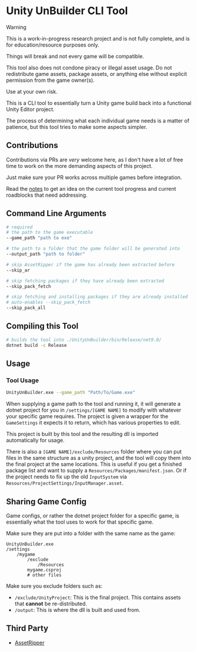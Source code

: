 # Unity UnBuilder CLI Tool

> [!WARNING]  
> This is a work-in-progress research project and is not fully complete,
> and is for education/resource purposes only.
>
> Things will break and not every game will be compatible.
>
> This tool also does not condone piracy or illegal asset usage.
> Do not redistribute game assets, package assets, or anything else without
> explicit permission from the game owner(s).
>
> Use at your own risk.

This is a CLI tool to essentially turn a Unity game build back into a functional Unity Editor project.

The process of determining what each individual game needs is a matter of patience, but this tool tries
to make some aspects simpler.

## Contributions

Contributions via PRs are *very* welcome here, as I don't have a lot of free time to work on the more demanding aspects of this project.

Just make sure your PR works across multiple games before integration.

Read the [notes](notes.md) to get an idea on the current tool progress and current roadblocks that need addressing.


## Command Line Arguments
```bash
# required
# the path to the game executable
--game_path "path to exe"

# the path to a folder that the game folder will be generated into
--output_path "path to folder"

# skip AssetRipper if the game has already been extracted before
--skip_ar

# skip fetching packages if they have already been extracted
--skip_pack_fetch

# skip fetching and installing packages if they are already installed
# auto-enables --skip_pack_fetch
--skip_pack_all
```

## Compiling this Tool

```bash
# builds the tool into ./UnityUnBuilder/bin/Release/net9.0/
dotnet build -c Release
```

## Usage

### Tool Usage

```bash
UnityUnBuilder.exe --game_path "Path/To/Game.exe"
```

When supplying a game path to the tool and running it, it will generate a dotnet project for you in `/settings/[GAME NAME]` to modify with whatever your specific game requires.
The project is given a wrapper for the `GameSettings` it expects it to return, which has various properties to edit.

This project is built by this tool and the resulting dll is imported automatically for usage.

There is also a `[GAME NAME]/exclude/Resources` folder where you can put files in the same structure as a unity project, and the tool will copy them into
the final project at the same locations. This is useful if you get a finished package list and want to supply a `Resources/Packages/manifest.json`. Or if
the project needs to fix up the old `InputSystem` via `Resources/ProjectSettings/InputManager.asset`.

## Sharing Game Config

Game configs, or rather the dotnet project folder for a specific game, is essentially what the tool uses to work for that specific game.

Make sure they are put into a folder with the same name as the game:
```
UnityUnBuilder.exe
/settings
    /mygame
        /exclude
            /Resources
        mygame.csproj
        # other files
```

Make sure you exclude folders such as:
- `/exclude/UnityProject`: This is the final project. This contains assets that **cannot** be re-distributed.
- `/output`: This is where the dll is built and used from.

## Third Party

- [AssetRipper](https://github.com/AssetRipper/AssetRipper)

